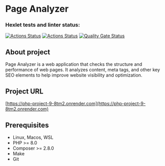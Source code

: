 # Page Analyzer
### Hexlet tests and linter status:
[![Actions Status](https://github.com/dlgv24/php-project-9/actions/workflows/hexlet-check.yml/badge.svg)](https://github.com/dlgv24/php-project-9/actions)
[![Actions Status](https://github.com/dlgv24/php-project-9/actions/workflows/tests.yml/badge.svg)](https://github.com/dlgv24/php-project-9/actions)
[![Quality Gate Status](https://sonarcloud.io/api/project_badges/measure?project=dlgv24_php-project-9&metric=alert_status)](https://sonarcloud.io/summary/new_code?id=dlgv24_php-project-9)
## About project
Page Analyzer is a web application that checks the structure and performance of web pages. It analyzes content, meta tags, and other key SEO elements to help improve website visibility and optimization.
## Project URL
[https://php-project-9-8tm2.onrender.com](https://php-project-9-8tm2.onrender.com)
## Prerequisites
- Linux, Macos, WSL
- PHP >= 8.0
- Composer >= 2.8.0
- Make
- Git